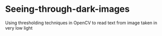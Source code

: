 # Seeing-through-dark-images
Using thresholding techniques in OpenCV to read text from image taken in very low light
